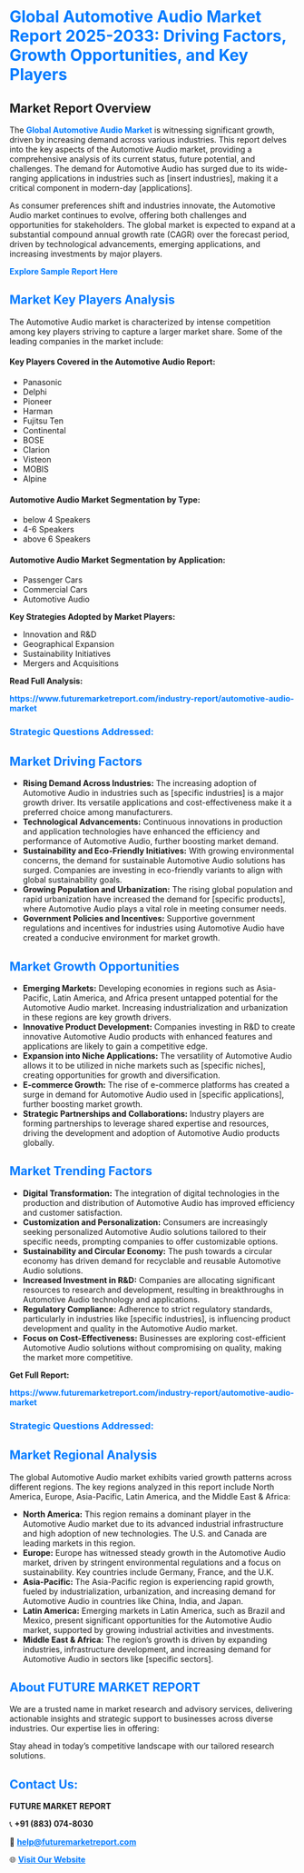 <h1 style="color: #007BFF;">Global Automotive Audio Market Report 2025-2033: Driving Factors, Growth Opportunities, and Key Players</h1>

<section id="overview">
<h2>Market Report Overview</h2>
<p>The <a href="https://www.futuremarketreport.com/industry-report/automotive-audio-market" style="color: #007BFF; text-decoration: none;"><strong>Global Automotive Audio Market</strong></a> is witnessing significant growth, driven by increasing demand across various industries. This report delves into the key aspects of the Automotive Audio market, providing a comprehensive analysis of its current status, future potential, and challenges. The demand for Automotive Audio has surged due to its wide-ranging applications in industries such as [insert industries], making it a critical component in modern-day [applications].</p>
<p>As consumer preferences shift and industries innovate, the Automotive Audio market continues to evolve, offering both challenges and opportunities for stakeholders. The global market is expected to expand at a substantial compound annual growth rate (CAGR) over the forecast period, driven by technological advancements, emerging applications, and increasing investments by major players.</p>
</section>

<section id="overview">
<p><a href="https://www.futuremarketreport.com/request-sample/reportId=126030" style="color: #007BFF; text-decoration: none;"><strong>Explore Sample Report Here</strong></a></p>
</section>

<section id="key-players">
<h2 style="color: #007BFF;">Market Key Players Analysis</h2>
<p>The Automotive Audio market is characterized by intense competition among key players striving to capture a larger market share. Some of the leading companies in the market include:</p>
<h4>Key Players Covered in the Automotive Audio Report:</h4>
<ul><li>Panasonic</li><li>Delphi</li><li>Pioneer</li><li>Harman</li><li>Fujitsu Ten</li><li>Continental</li><li>BOSE</li><li>Clarion</li><li>Visteon</li><li>MOBIS</li><li>Alpine</li></ul>
<h4>Automotive Audio Market Segmentation by Type:</h4>
<ul><li>below 4 Speakers</li><li>4-6 Speakers</li><li>above 6 Speakers</li></ul>

<h4>Automotive Audio Market Segmentation by Application:</h4>
<ul><li>Passenger Cars</li><li>Commercial Cars</li><li>Automotive Audio</li></ul>
<p><strong>Key Strategies Adopted by Market Players:</strong></p>
<ul>
<li>Innovation and R&D</li>
<li>Geographical Expansion</li>
<li>Sustainability Initiatives</li>
<li>Mergers and Acquisitions</li>
</ul>
</section>

<section>
<p><strong>Read Full Analysis: </strong></p><a href="https://www.futuremarketreport.com/industry-report/automotive-audio-market" style="color: #007BFF; text-decoration: none;"><strong>https://www.futuremarketreport.com/industry-report/automotive-audio-market</strong></a>
<h3 style="color: #007BFF;">Strategic Questions Addressed:</h3>
</section>

<section id="driving-factors">
<h2 style="color: #007BFF;">Market Driving Factors</h2>
<ul>
<li><strong>Rising Demand Across Industries:</strong> The increasing adoption of Automotive Audio in industries such as [specific industries] is a major growth driver. Its versatile applications and cost-effectiveness make it a preferred choice among manufacturers.</li>
<li><strong>Technological Advancements:</strong> Continuous innovations in production and application technologies have enhanced the efficiency and performance of Automotive Audio, further boosting market demand.</li>
<li><strong>Sustainability and Eco-Friendly Initiatives:</strong> With growing environmental concerns, the demand for sustainable Automotive Audio solutions has surged. Companies are investing in eco-friendly variants to align with global sustainability goals.</li>
<li><strong>Growing Population and Urbanization:</strong> The rising global population and rapid urbanization have increased the demand for [specific products], where Automotive Audio plays a vital role in meeting consumer needs.</li>
<li><strong>Government Policies and Incentives:</strong> Supportive government regulations and incentives for industries using Automotive Audio have created a conducive environment for market growth.</li>
</ul>
</section>

<section id="growth-opportunities">
<h2 style="color: #007BFF;">Market Growth Opportunities</h2>
<ul>
<li><strong>Emerging Markets:</strong> Developing economies in regions such as Asia-Pacific, Latin America, and Africa present untapped potential for the Automotive Audio market. Increasing industrialization and urbanization in these regions are key growth drivers.</li>
<li><strong>Innovative Product Development:</strong> Companies investing in R&D to create innovative Automotive Audio products with enhanced features and applications are likely to gain a competitive edge.</li>
<li><strong>Expansion into Niche Applications:</strong> The versatility of Automotive Audio allows it to be utilized in niche markets such as [specific niches], creating opportunities for growth and diversification.</li>
<li><strong>E-commerce Growth:</strong> The rise of e-commerce platforms has created a surge in demand for Automotive Audio used in [specific applications], further boosting market growth.</li>
<li><strong>Strategic Partnerships and Collaborations:</strong> Industry players are forming partnerships to leverage shared expertise and resources, driving the development and adoption of Automotive Audio products globally.</li>
</ul>
</section>

<section id="trending-factors">
<h2 style="color: #007BFF;">Market Trending Factors</h2>
<ul>
<li><strong>Digital Transformation:</strong> The integration of digital technologies in the production and distribution of Automotive Audio has improved efficiency and customer satisfaction.</li>
<li><strong>Customization and Personalization:</strong> Consumers are increasingly seeking personalized Automotive Audio solutions tailored to their specific needs, prompting companies to offer customizable options.</li>
<li><strong>Sustainability and Circular Economy:</strong> The push towards a circular economy has driven demand for recyclable and reusable Automotive Audio solutions.</li>
<li><strong>Increased Investment in R&D:</strong> Companies are allocating significant resources to research and development, resulting in breakthroughs in Automotive Audio technology and applications.</li>
<li><strong>Regulatory Compliance:</strong> Adherence to strict regulatory standards, particularly in industries like [specific industries], is influencing product development and quality in the Automotive Audio market.</li>
<li><strong>Focus on Cost-Effectiveness:</strong> Businesses are exploring cost-efficient Automotive Audio solutions without compromising on quality, making the market more competitive.</li>
</ul>
</section>

<section>
<p><strong>Get Full Report: </strong></p><a href="https://www.futuremarketreport.com/industry-report/automotive-audio-market" style="color: #007BFF; text-decoration: none;"><strong>https://www.futuremarketreport.com/industry-report/automotive-audio-market</strong></a>
<h3 style="color: #007BFF;">Strategic Questions Addressed:</h3>
</section>


<section id="regional-analysis">
<h2 style="color: #007BFF;">Market Regional Analysis</h2>
<p>The global Automotive Audio market exhibits varied growth patterns across different regions. The key regions analyzed in this report include North America, Europe, Asia-Pacific, Latin America, and the Middle East & Africa:</p>
<ul>
<li><strong>North America:</strong> This region remains a dominant player in the Automotive Audio market due to its advanced industrial infrastructure and high adoption of new technologies. The U.S. and Canada are leading markets in this region.</li>
<li><strong>Europe:</strong> Europe has witnessed steady growth in the Automotive Audio market, driven by stringent environmental regulations and a focus on sustainability. Key countries include Germany, France, and the U.K.</li>
<li><strong>Asia-Pacific:</strong> The Asia-Pacific region is experiencing rapid growth, fueled by industrialization, urbanization, and increasing demand for Automotive Audio in countries like China, India, and Japan.</li>
<li><strong>Latin America:</strong> Emerging markets in Latin America, such as Brazil and Mexico, present significant opportunities for the Automotive Audio market, supported by growing industrial activities and investments.</li>
<li><strong>Middle East & Africa:</strong> The region’s growth is driven by expanding industries, infrastructure development, and increasing demand for Automotive Audio in sectors like [specific sectors].</li>
</ul>
</section>

<footer>
<h2 style="color: #007BFF;">About FUTURE MARKET REPORT</h2>
<p>We are a trusted name in market research and advisory services, delivering actionable insights and strategic support to businesses across diverse industries. Our expertise lies in offering:</p>

<p>Stay ahead in today’s competitive landscape with our tailored research solutions.</p>

<h2 style="color: #007BFF;">Contact Us:</h2>
<p><strong>FUTURE MARKET REPORT</strong></p>
<p>📞 <strong>+91 (883) 074-8030</strong></p>
<p>📧 <strong><a href="mailto:help@futuremarketreport.com" style="color: #007BFF;">help@futuremarketreport.com</a></strong></p>
<p>🌐 <strong><a href="https://www.futuremarketreport.com/" style="color: #007BFF;">Visit Our Website</a></strong></p>
</footer>
